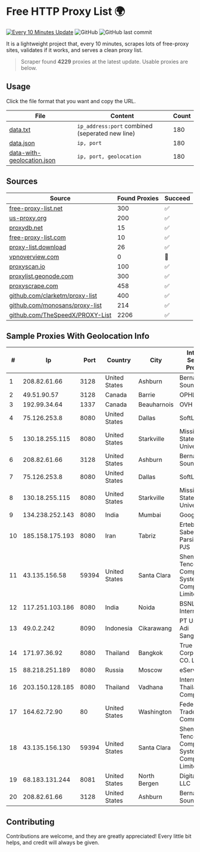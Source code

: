 
# Free HTTP Proxy List 🌍

[![Every 10 Minutes Update](https://github.com/mertguvencli/http-proxy-list/actions/workflows/main.yml/badge.svg?branch=main)](https://github.com/mertguvencli/http-proxy-list/actions/workflows/main.yml)
![GitHub](https://img.shields.io/github/license/mertguvencli/http-proxy-list)
![GitHub last commit](https://img.shields.io/github/last-commit/mertguvencli/http-proxy-list)

It is a lightweight project that, every 10 minutes, scrapes lots of free-proxy sites, validates if it works, and serves a clean proxy list.


> Scraper found **4229** proxies at the latest update. Usable proxies are below.

## Usage

Click the file format that you want and copy the URL.


|File|Content|Count|
|----|-------|-----|
|[data.txt](https://raw.githubusercontent.com/mertguvencli/http-proxy-list/main/proxy-list/data.txt)|`ip_address:port` combined (seperated new line)|180|
|[data.json](https://raw.githubusercontent.com/mertguvencli/http-proxy-list/main/proxy-list/data.json)|`ip, port`|180|
|[data-with-geolocation.json](https://raw.githubusercontent.com/mertguvencli/http-proxy-list/main/proxy-list/data-with-geolocation.json)|`ip, port, geolocation`|180|

## Sources

|Source|Found Proxies|Succeed|
|------|-------------|-------|
|[free-proxy-list.net](https://free-proxy-list.net)|300|✅|
|[us-proxy.org](https://www.us-proxy.org)|200|✅|
|[proxydb.net](http://proxydb.net)|15|✅|
|[free-proxy-list.com](https://free-proxy-list.com/?page=&port=&type%5B%5D=http&type%5B%5D=https&up_time=0&search=Search)|10|✅|
|[proxy-list.download](https://www.proxy-list.download/HTTP)|26|✅|
|[vpnoverview.com](https://vpnoverview.com/privacy/anonymous-browsing/free-proxy-servers)|0|🚫|
|[proxyscan.io](https://www.proxyscan.io)|100|✅|
|[proxylist.geonode.com](https://proxylist.geonode.com/api/proxy-list?limit=300&page=1&sort_by=lastChecked&sort_type=desc&protocols=http,https)|300|✅|
|[proxyscrape.com](https://api.proxyscrape.com/v2/?request=displayproxies&protocol=http&timeout=10000&country=all&ssl=all&anonymity=all)|458|✅|
|[github.com/clarketm/proxy-list](https://raw.githubusercontent.com/clarketm/proxy-list/master/proxy-list-raw.txt)|400|✅|
|[github.com/monosans/proxy-list](https://raw.githubusercontent.com/monosans/proxy-list/main/proxies/http.txt)|214|✅|
|[github.com/TheSpeedX/PROXY-List](https://raw.githubusercontent.com/TheSpeedX/PROXY-List/master/http.txt)|2206|✅|


## Sample Proxies With Geolocation Info

|#|Ip|Port|Country|City|Internet Service Provider|
|-|--|----|-------|----|-------------------------|
|1|208.82.61.66|3128|United States|Ashburn|Bernardi Sounds|
|2|49.51.90.57|3128|Canada|Barrie|OPHL|
|3|192.99.34.64|1337|Canada|Beauharnois|OVH SAS|
|4|75.126.253.8|8080|United States|Dallas|SoftLayer|
|5|130.18.255.115|8080|United States|Starkville|Mississippi State University|
|6|208.82.61.66|3128|United States|Ashburn|Bernardi Sounds|
|7|75.126.253.8|8080|United States|Dallas|SoftLayer|
|8|130.18.255.115|8080|United States|Starkville|Mississippi State University|
|9|134.238.252.143|8080|India|Mumbai|Google LLC|
|10|185.158.175.193|8080|Iran|Tabriz|Ertebatat Sabet Parsian Co. PJS|
|11|43.135.156.58|59394|United States|Santa Clara|Shenzhen Tencent Computer Systems Company Limited|
|12|117.251.103.186|8080|India|Noida|BSNL Internet|
|13|49.0.2.242|8090|Indonesia|Cikarawang|PT Usaha Adi Sanggoro|
|14|171.97.36.92|8080|Thailand|Bangkok|True Internet Corporation CO. Ltd.|
|15|88.218.251.189|8080|Russia|Moscow|eServer s.r.o.|
|16|203.150.128.185|8080|Thailand|Vadhana|Internet Thailand Company Ltd|
|17|164.62.72.90|80|United States|Washington|Federal Trade Commission|
|18|43.135.156.130|59394|United States|Santa Clara|Shenzhen Tencent Computer Systems Company Limited|
|19|68.183.131.244|8081|United States|North Bergen|DigitalOcean, LLC|
|20|208.82.61.66|3128|United States|Ashburn|Bernardi Sounds|



## Contributing

Contributions are welcome, and they are greatly appreciated! Every
little bit helps, and credit will always be given.

